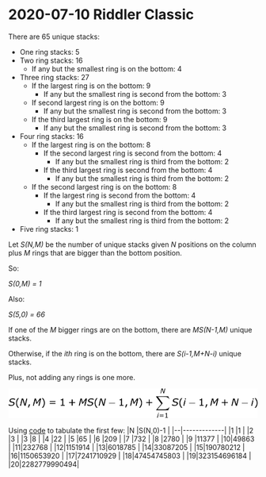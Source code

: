2020-07-10 Riddler Classic
==========================
There are 65 unique stacks:
* One ring stacks: 5
* Two ring stacks: 16
  * If any but the smallest ring is on the bottom: 4
* Three ring stacks: 27
  * If the largest ring is on the bottom: 9
    * If any but the smallest ring is second from the bottom: 3
  * If second largest ring is on the bottom: 9
    * If any but the smallest ring is second from the bottom: 3
  * If the third largest ring is on the bottom: 9
    * If any but the smallest ring is second from the bottom: 3
* Four ring stacks: 16
  * If the largest ring is on the bottom: 8
    * If the second largest ring is second from the bottom: 4
      * If any but the smallest ring is third from the bottom: 2
    * If the third largest ring is second from the bottom: 4
      * If any but the smallest ring is third from the bottom: 2
  * If the second largest ring is on the bottom: 8
    * If the largest ring is second from the bottom: 4
      * If any but the smallest ring is third from the bottom: 2
    * If the third largest ring is second from the bottom: 4
      * If any but the smallest ring is third from the bottom: 2
* Five ring stacks: 1

Let _S(N,M)_ be the number of unique stacks given _N_ positions on the
column plus _M_ rings that are bigger than the bottom position.

So:

_S(0,M) = 1_

Also:

_S(5,0) = 66_

If one of the _M_ bigger rings are on the bottom, there are _MS(N-1,M)_
unique stacks.

Otherwise, if the _ith_ ring is on the bottom, there are _S(i-1,M+N-i)_
unique stacks.

Plus, not adding any rings is one more.

![S(N,M) = 1 + MS(N-1,M) + \sum_{i=1}^NS(i-1,M+N-i)](20200710c-1.svg)

Using [code](20200710c.hs) to tabulate the first few:
|N |S(N,0)-1     |
|--|-------------|
|1 |1            |
|2 |3            |
|3 |8            |
|4 |22           |
|5 |65           |
|6 |209          |
|7 |732          |
|8 |2780         |
|9 |11377        |
|10|49863        |
|11|232768       |
|12|1151914      |
|13|6018785      |
|14|33087205     |
|15|190780212    |
|16|1150653920   |
|17|7241710929   |
|18|47454745803  |
|19|323154696184 |
|20|2282779990494|
